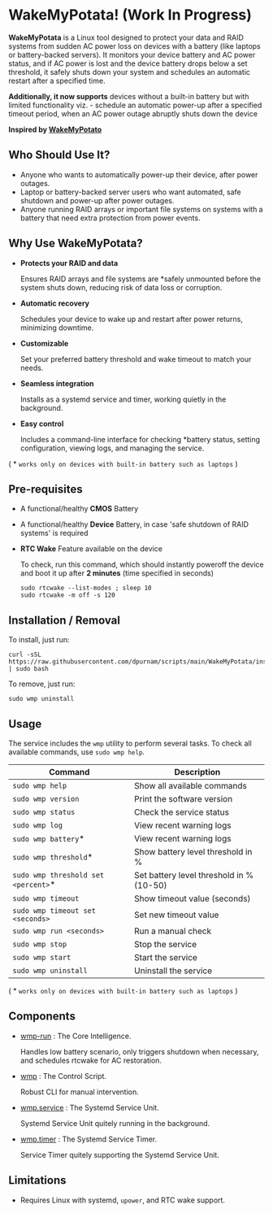 WakeMyPotata! (Work In Progress)
=============

**WakeMyPotata** is a Linux tool designed to protect your data and RAID systems from sudden AC power loss on devices with a battery (like laptops or battery-backed servers). It monitors your device battery and AC power status, and if AC power is lost and the device battery drops below a set threshold, it safely shuts down your system and schedules an automatic restart after a specified time.

**Additionally, it now supports** devices without a built-in battery but with limited functionality viz. - schedule an automatic power-up after a specified timeout period, when an AC power outage abruptly shuts down the device

**Inspired by [WakeMyPotato](https://github.com/pablogila/WakeMyPotato)**

## Who Should Use It?
- Anyone who wants to automatically power-up their device, after power outages.
- Laptop or battery-backed server users who want automated, safe shutdown and power-up after power outages.
- Anyone running RAID arrays or important file systems on systems with a battery that need extra protection from power events.

## Why Use WakeMyPotata?

- **Protects your RAID and data**

  Ensures RAID arrays and file systems are *safely unmounted before the system shuts down, reducing risk of data loss or corruption.
- **Automatic recovery**

  Schedules your device to wake up and restart after power returns, minimizing downtime.
- **Customizable**

  Set your preferred battery threshold and wake timeout to match your needs.
- **Seamless integration**

  Installs as a systemd service and timer, working quietly in the background.
- **Easy control**

  Includes a command-line interface for checking *battery status, setting configuration, viewing logs, and managing the service.

( * `works only on devices with built-in battery such as laptops` )

## Pre-requisites
- A functional/healthy **CMOS** Battery
- A functional/healthy **Device** Battery, in case 'safe shutdown of RAID systems' is required
- **RTC Wake** Feature available on the device

  To check, run this command, which should instantly poweroff the device and boot it up after **2 minutes** (time specified in seconds)
    ```shell
    sudo rtcwake --list-modes ; sleep 10
    sudo rtcwake -m off -s 120
    ```

## Installation / Removal

To install, just run:

```shell
curl -sSL https://raw.githubusercontent.com/dpurnam/scripts/main/WakeMyPotata/install.sh | sudo bash
```

To remove, just run:

```shell
sudo wmp uninstall
```

## Usage
The service includes the `wmp` utility to perform several tasks.
To check all available commands, use `sudo wmp help`.

| Command | Description |
| ------- | ----------- |
| `sudo wmp help`                    | Show all available commands |
| `sudo wmp version`                 | Print the software version |
| `sudo wmp status`                  | Check the service status |
| `sudo wmp log`                     | View recent warning logs |
| `sudo wmp battery`*                | View recent warning logs |
| `sudo wmp threshold`*              | Show battery level threshold in % |
| `sudo wmp threshold set <percent>`*| Set battery level threshold in % (10-50) |
| `sudo wmp timeout`                 | Show timeout value (seconds) |
| `sudo wmp timeout set <seconds>`   | Set new timeout value |
| `sudo wmp run <seconds>`           | Run a manual check |
| `sudo wmp stop`                    | Stop the service |
| `sudo wmp start`                   | Start the service |
| `sudo wmp uninstall`               | Uninstall the service |
( * `works only on devices with built-in battery such as laptops` )

## Components

- [wmp-run](https://github.com/dpurnam/scripts/blob/main/WakeMyPotata/src/wmp-run) : The Core Intelligence.

  Handles low battery scenario, only triggers shutdown when necessary, and schedules rtcwake for AC restoration.
- [wmp](https://github.com/dpurnam/scripts/blob/main/WakeMyPotata/src/wmp) : The Control Script.

  Robust CLI for manual intervention.
- [wmp.service](https://github.com/dpurnam/scripts/blob/main/WakeMyPotata/src/wmp.service) : The Systemd Service Unit.

  Systemd Service Unit quitely running in the background.
- [wmp.timer](https://github.com/dpurnam/scripts/blob/main/WakeMyPotata/src/wmp.timer) : The Systemd Service Timer.

  Service Timer quitely supporting the Systemd Service Unit.

## Limitations
- Requires Linux with systemd, `upower`, and RTC wake support.
